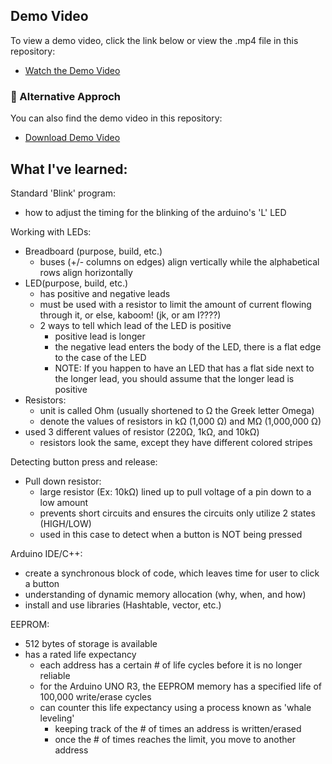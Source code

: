 ## Demo Video

To view a demo video, click the link below or view the .mp4 file in this repository:

- [Watch the Demo Video](https://drive.google.com/file/d/1n3Zc85McnGXe91AbkSI68nb93nOnUecS/view?usp=sharing)

### 📂 Alternative Approch

You can also find the demo video in this repository:

- [Download Demo Video](ArduinoSimon.mp4)

## What I've learned:

Standard 'Blink' program:

- how to adjust the timing for the blinking of the arduino's 'L' LED

Working with LEDs:

- Breadboard (purpose, build, etc.)
  - buses (+/- columns on edges) align vertically while the alphabetical rows align horizontally
- LED(purpose, build, etc.)
  - has positive and negative leads
  - must be used with a resistor to limit the amount of current flowing through it, or else, kaboom! (jk, or am I????)
  - 2 ways to tell which lead of the LED is positive
    - positive lead is longer
    - the negative lead enters the body of the LED, there is a flat edge to the case of the LED
    - NOTE: If you happen to have an LED that has a flat side next to the longer lead, you should assume that the longer lead is positive
- Resistors:
  - unit is called Ohm (usually shortened to Ω the Greek letter Omega)
  - denote the values of resistors in kΩ (1,000 Ω) and MΩ (1,000,000 Ω)
- used 3 different values of resistor (220Ω, 1kΩ, and 10kΩ)
  - resistors look the same, except they have different colored stripes

Detecting button press and release:

- Pull down resistor:
  - large resistor (Ex: 10kΩ) lined up to pull voltage of a pin down to a low amount
  - prevents short circuits and ensures the circuits only utilize 2 states (HIGH/LOW)
  - used in this case to detect when a button is NOT being pressed

Arduino IDE/C++:

- create a synchronous block of code, which leaves time for user to click a button
- understanding of dynamic memory allocation (why, when, and how)
- install and use libraries (Hashtable, vector, etc.)

EEPROM:

- 512 bytes of storage is available
- has a rated life expectancy
  - each address has a certain # of life cycles before it is no longer reliable
  - for the Arduino UNO R3, the EEPROM memory has a specified life of 100,000 write/erase cycles
  - can counter this life expectancy using a process known as 'whale leveling'
    - keeping track of the # of times an address is written/erased
    - once the # of times reaches the limit, you move to another address
